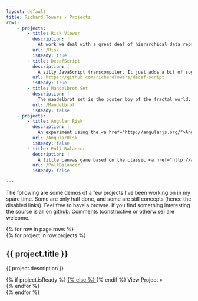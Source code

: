 ```yaml
---
layout: default
title: Richard Towers - Projects
rows:
    - projects:
        - title: Risk Viewer
          description: |
            At work we deal with a great deal of hierarchical data representing insurance quotes. This is a concept for a tree viewer in JavaScript. It's basically a thin wrapper around the <a href="https://github.com/mbostock/d3/wiki/Tree-Layout">d3 tree layout</a> with some irrelevant pop culture references thrown in.
          url: /Risk
          isReady: true
        - title: DecafScript
          description: |
            A silly JavaScript transcompiler. It just adds a bit of sugar so that you can use the <code>() -></code> syntax from CoffeeScript rather than JS's horrible <code>function</code> keyword. The implementation is naive in the <em>extreme</em>.
          url: https://github.com/richardTowers/decaf-script
          isReady: true
        - title: Mandelbrot Set
          description: |
            The mandelbrot set is the poster boy of the fractal world. Infinite complexity from a simple iterated polynomial. It also makes a good test case for playing with the html canvas tag.
          url: /Mandelbrot
          isReady: false
    - projects:
        - title: Angular Risk
          description: |
            An experiment using the <a href="http://angularjs.org/">AngularJS</a> framework to build a rich client side web app with similar functionality to those I work on at work.
          url: /AngularRisk
          isReady: false
        - title: Poll Balancer
          description: |
            A little canvas game based on the classic <a href="http://anji.sourceforge.net/polebalance.htm">Poll Balancing</a> problem in control theory. The player has to write some JavaScript to sove the problem.
          url: /PollBalancer
          isReady: false

---
```


The following are some demos of a few projects I've been working on in my spare time. Some are only half done, and some are still concepts (hence the disabled links). Feel free to have a browse. If you find something interesting the source is all on [github](https://github.com/richardTowers). Comments (constructive or otherwise) are welcome.

<div class="projects">
	{% for row in page.rows %}
		<div class="row-fluid">
			{% for project in row.projects %}
			    <div class="span4 clearfix">
					<h2>{{ project.title }}</h2>
			    	<p class="clearfix">
			    		{{ project.description }}
			    	</p>
			    	{% if project.isReady %}
			    		<a href="{{ project.url }}" class="btn pull-right">
			    	{% else %}
			    		<a class="btn pull-right" disabled="disabled" title="Sorry, this isn't ready yet.">
			    	{% endif %}
						<i class="icon-eye-open"> </i> View Project &raquo;
					</a>
				</div>
			{% endfor %}
		</div>
	{% endfor %}
</div>